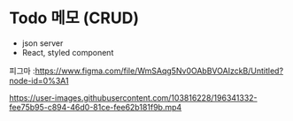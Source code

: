 # Todo 메모 (CRUD)

* json server
* React, styled component

피그마 :https://www.figma.com/file/WmSAqg5Nv0OAbBVOAIzckB/Untitled?node-id=0%3A1


https://user-images.githubusercontent.com/103816228/196341332-fee75b95-c894-46d0-81ce-fee62b181f9b.mp4

